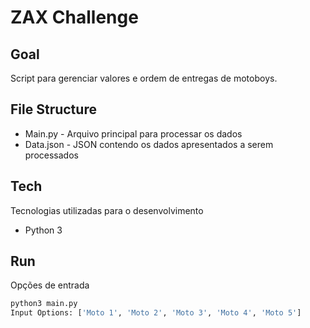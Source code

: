# ZAX Challenge

## Goal
Script para gerenciar valores e ordem de entregas de motoboys.

## File Structure

- Main.py - Arquivo principal para processar os dados
- Data.json - JSON contendo os dados apresentados a serem processados

## Tech

Tecnologias utilizadas para o desenvolvimento

- Python 3


## Run

Opções de entrada


```sh
python3 main.py
Input Options: ['Moto 1', 'Moto 2', 'Moto 3', 'Moto 4', 'Moto 5']
```

